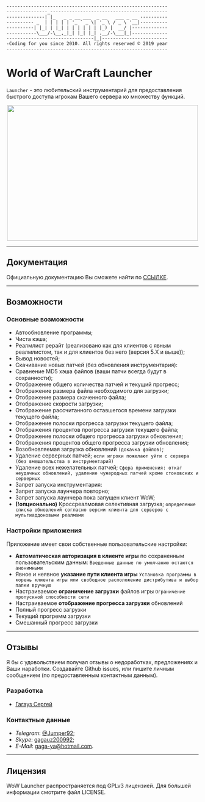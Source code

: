 ```
-----------------------------------------------------------
---------------_-------------------------------------------
--------------| |_   _ _ __ ___  _ __   ___ _ __ ----------
---------- _  | | | | | '_ ` _ \| '_ \ / _ \ '__|----------
----------| |_| | |_| | | | | | | |_) |  __/ |-------------
-----------\___/-\__,_|_| |_| |_| .__/-\___|_|-------------
--------------------------------|_|------------------------
-Coding for you since 2010. All rights reserved © 2019 year
-----------------------------------------------------------
```

# World of WarCraft Launcher
`Launcher` - это любительский инструментарий для предоставления быстрого доступа игрокам Вашего сервера ко множеству функций.

<p align="center" >
<img src="https://pp.vk.me/c631428/v631428303/500ff/wMh1l71dY5M.jpg" width="500" height="356"/>
</p>

---
## Документация
Официальную документацию Вы сможете найти по [ССЫЛКЕ](https://github.com/Gagauz2010/WOWLauncher/blob/master/README.docx).

---
## Возможности

### Основные возможности
* Автообновление программы;
* Чиста кэша;
* Реалмлист рерайт (реализовано как для клиентов с явным реалмлистом, так и для клиентов без него (версия 5.X и выше));
* Вывод новостей;
* Скачивание новых патчей (без обновления инструментария):
 * Сравнение MD5 хэша файлов (ваши патчи всегда будут в сохранности);
 * Отображение общего количества патчей и текущий прогресс;
 * Отображение размера файла необходимого для загрузки;
 * Отображение размера скаченного файла;
 * Отображение скорости загрузки;
 * Отображение рассчитанного оставшегося времени загрузки текущего файла;
 * Отображение полоски прогресса загрузки текущего файла;
 * Отображения процентов прогресса загрузки текущего файла;
 * Отображение полоски общего прогресса загрузки обновления;
 * Отображения процентов общего прогресса загрузки обновления;
 * Возобновляемая загрузка обновлений ```(докачка файлов)```;
* Удаление серверных патчей;
```если игроки пожелают уйти с сервера (без вмешательства в инструментарий)```
* Удаление всех нежелательных патчей;
```Сфера применения: откат неудачных обновлений, удаление чужеродных патчей кроме стоковских и серверных```
* Запрет запуска инструментария:
 * Запрет запуска лаунчера повторно;
 * Запрет запуска лаунчера пока запущен клиент WoW;
* **(!опционально)** Кроссреалмовая селективная загрузка;
```определение списка обновлений согласно версии клиента для серверов с мультиаддоновыми реалмами```

### Настройки приложения
Приложение имеет свои собственные пользовательские настройки:

* **Автоматическая авторизация в клиенте игры** по сохраненным пользовательским данным:
```Введенные данные по умолчанию остаются анонимными```
* Явное и неявное **указание пути клиента игры**
```Установка программы в корень клиента игры или свободное расположение дистрибутива и выбор папки вручную```
* Настраиваемое **ограничение загрузки** файлов игры
```Ограничение пропускной способности сети```
* Настраиваемое **отображение прогресса загрузки** обновлений
 * Полный прогресс загрузки
 * Текущий прогремм загрузки
 * Смешанный прогресс загрузки

---
## Отзывы
Я бы с удовольствием получал отзывы о недоработках, предложениях и Ваши наработки. Создавайте Github issues, или пишите личным сообщением (по предоставленным контактным данным).

### Разработка
* [Гагауз Сергей](https://vk.com/gagauz_s)

### Контактные данные
- *Telegram*: [@Jumper92](https://t.me/Jumper92);
- *Skype*: [gagauz200992](skype:gagauz200992?add);
- *E-Mail*: gaga-ya@hotmail.com.

---
## Лицензия
WoW Launcher распространяется под GPLv3 лицензией. Для большей информации смотрите файл LICENSE.
